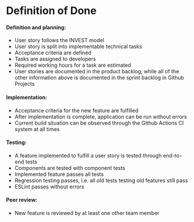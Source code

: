 # Definition of Done

#### Definition and planning:
- User story follows the INVEST model
- User story is split into implementable technical tasks
- Acceptance criteria are defined
- Tasks are assigned to developers
- Required working hours for a task are estimated
- User stories are documented in the product backlog, while all of the other information above is documented in the sprint backlog in Github Projects

#### Implementation:
- Acceptance criteria for the new feature are fulfilled
- After implementation is complete, application can be run without errors 
- Current build situation can be observed through the Github Actions CI system at all times

#### Testing:
- A feature implemented to fulfill a user story is tested through end-to-end tests
- Components are tested with component tests
- Implemented feature passes all tests
- Regression testing passes, i.e. all old tests testing old features still pass
- ESLint passes without errors

#### Peer review:
- New feature is reviewed by at least one other team member
